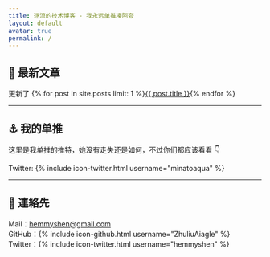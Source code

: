 ```yaml
---
title: 逐流的技术博客 - 我永远单推凑阿夸
layout: default
avatar: true
permalink: /
---
```

## 📕 最新文章
更新了 {% for post in site.posts limit: 1 %}<a href="{{ post.url | prepend: site.baseurl }}">{{ post.title }}</a>{% endfor %} 

---

## ⚓ 我的单推
这里是我单推的推特，她没有走失还是如何，不过你们都应该看看 👇

Twitter: {% include icon-twitter.html username="minatoaqua" %}

---

## 📧 連絡先
Mail：<a href="http://hemmyshen@gmail.com">hemmyshen@gmail.com</a> <br/>
GitHub：{% include icon-github.html username="ZhuliuAiagle" %} <br/>
Twitter：{% include icon-twitter.html username="hemmyshen" %} <br/>
